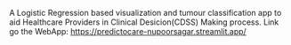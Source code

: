 A Logistic Regression based visualization and tumour classification app to aid Healthcare Providers in Clinical Desicion(CDSS) Making process.
Link go the WebApp:
https://predictocare-nupoorsagar.streamlit.app/
